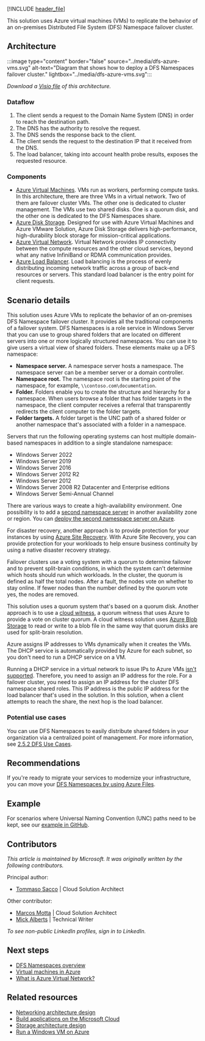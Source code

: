 [!INCLUDE [header_file](../../../includes/sol-idea-header.md)]
 
This solution uses Azure virtual machines (VMs) to replicate the behavior of an on-premises Distributed File System (DFS) Namespace failover cluster. 

## Architecture

:::image type="content" border="false" source="../media/dfs-azure-vms.svg" alt-text="Diagram that shows how to deploy a DFS Namespaces failover cluster." lightbox="../media/dfs-azure-vms.svg":::

*Download a [Visio file](https://arch-center.azureedge.net/dfs-azure-vms.vsdx) of this architecture.*

### Dataflow
 
1. The client sends a request to the Domain Name System (DNS) in order to reach the destination path.
1. The DNS has the authority to resolve the request.
1. The DNS sends the response back to the client.
1. The client sends the request to the destination IP that it received from the DNS.
1. The load balancer, taking into account health probe results, exposes the requested resource.

### Components
 
* [Azure Virtual Machines](/azure/well-architected/service-guides/virtual-machines). VMs run as workers, performing compute tasks. In this architecture, there are three VMs in a virtual network. Two of them are failover cluster VMs. The other one is dedicated to cluster management. The VMs use two shared disks. One is a quorum disk, and the other one is dedicated to the DFS Namespaces share.
* [Azure Disk Storage](/azure/well-architected/service-guides/azure-disk-storage). Designed for use with Azure Virtual Machines and Azure VMware Solution, Azure Disk Storage delivers high-performance, high-durability block storage for mission-critical applications.
* [Azure Virtual Network](/azure/well-architected/service-guides/virtual-network). Virtual Network provides IP connectivity between the compute resources and the other cloud services, beyond what any native InfiniBand or RDMA communication provides.
* [Azure Load Balancer](/azure/well-architected/service-guides/azure-load-balancer). Load balancing is the process of evenly distributing incoming network traffic across a group of back-end resources or servers. This standard load balancer is the entry point for client requests.
 
## Scenario details

This solution uses Azure VMs to replicate the behavior of an on-premises DFS Namespace failover cluster. It provides all the traditional components of a failover system. DFS Namespaces is a role service in Windows Server that you can use to group shared folders that are located on different servers into one or more logically structured namespaces. You can use it to give users a virtual view of shared folders. These elements make up a DFS namespace:

- **Namespace server.** A namespace server hosts a namespace. The namespace server can be a member server or a domain controller.
- **Namespace root.** The namespace root is the starting point of the namespace, for example, `\\contoso.com\documentation`.
- **Folder.** Folders enable you to create the structure and hierarchy for a namespace. When users browse a folder that has folder targets in the namespace, the client computer receives a referral that transparently redirects the client computer to the folder targets.
- **Folder targets.** A folder target is the UNC path of a shared folder or another namespace that's associated with a folder in a namespace.
 
Servers that run the following operating systems can host multiple domain-based namespaces in addition to a single standalone namespace:

- Windows Server 2022
- Windows Server 2019
- Windows Server 2016
- Windows Server 2012 R2
- Windows Server 2012
- Windows Server 2008 R2 Datacenter and Enterprise editions
- Windows Server Semi-Annual Channel

There are various ways to create a high-availability environment. One possibility is to add a [second namespace server](/windows-server/storage/dfs-namespaces/add-namespace-servers-to-a-domain-based-dfs-namespace) in another availability zone or region. You can [deploy the second namespace server on Azure](/azure/virtual-machines/windows/quick-create-portal). 

For disaster recovery, another approach is to provide protection for your instances by using [Azure Site Recovery](/azure/site-recovery/site-recovery-overview). With Azure Site Recovery, you can provide protection for your workloads to help ensure business continuity by using a native disaster recovery strategy.

Failover clusters use a voting system with a quorum to determine failover and to prevent split-brain conditions, in which the system can't determine which hosts should run which workloads. In the cluster, the quorum is defined as half the total nodes. After a fault, the nodes vote on whether to stay online. If fewer nodes than the number defined by the quorum vote yes, the nodes are removed. 

This solution uses a quorum system that's based on a quorum disk. Another approach is to use a [cloud witness](/windows-server/failover-clustering/deploy-cloud-witness), a quorum witness that uses Azure to provide a vote on cluster quorum. A cloud witness solution uses [Azure Blob Storage](https://azure.microsoft.com/products/storage/blobs) to read or write to a blob file in the same way that quorum disks are used for split-brain resolution. 

Azure assigns IP addresses to VMs dynamically when it creates the VMs. The DHCP service is automatically provided by Azure for each subnet, so you don't need to run a DHCP service on a VM. 

Running a DHCP service in a virtual network to issue IPs to Azure VMs [isn't supported](/azure/virtual-network/virtual-networks-faq#what-protocols-can-i-use-in-virtual-networks). Therefore, you need to assign an IP address for the role. For a failover cluster, you need to assign an IP address for the cluster DFS namespace shared roles. This IP address is the public IP address for the load balancer that's used in the solution. In this solution, when a client attempts to reach the share, the next hop is the load balancer.

### Potential use cases
 
You can use DFS Namespaces to easily distribute shared folders in your organization via a centralized point of management. For more information, see [2.5.2 DFS Use Cases](/openspecs/windows_protocols/ms-fsmod/b9527bb7-5280-4901-bc9b-97513996955a).

## Recommendations
 
If you're ready to migrate your services to modernize your infrastructure, you can move your [DFS Namespaces by using Azure Files](/azure/storage/files/files-manage-namespaces?tabs=azure-portal).

## Example

For scenarios where Universal Naming Convention (UNC) paths need to be kept, see our [example in GitHub](https://github.com/Azure/dfs-namespace-cluster-examples/blob/main/dfs-namespace-cluster-example.md).

## Contributors
 
*This article is maintained by Microsoft. It was originally written by the following contributors.*
 
Principal author:
 
- [Tommaso Sacco](https://www.linkedin.com/in/tommasosaccoit) | Cloud Solution Architect

Other contributor:

- [Marcos Motta](https://www.linkedin.com/in/marcos-augusto-motta-dos-santos-junior-b8b17328/) | Cloud Solution Architect
- [Mick Alberts](https://www.linkedin.com/in/mick-alberts-a24a1414) | Technical Writer
 
*To see non-public LinkedIn profiles, sign in to LinkedIn.* 

## Next steps
 
- [DFS Namespaces overview](/windows-server/storage/dfs-namespaces/dfs-overview)
- [Virtual machines in Azure](/azure/virtual-machines/overview)
- [What is Azure Virtual Network?](/azure/virtual-network/virtual-networks-overview)
 
## Related resources
 
* [Networking architecture design](../../networking/index.md)
* [Build applications on the Microsoft Cloud](../../guide/microsoft-cloud/overview.md)
* [Storage architecture design](../../guide/storage/storage-start-here.md)
* [Run a Windows VM on Azure](../../reference-architectures/n-tier/windows-vm.yml)
